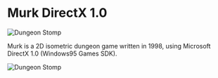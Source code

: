 # Murk DirectX 1.0

![Dungeon Stomp](../main/artwork/Murk02.jpg)

Murk is a 2D isometric dungeon game written in 1998, using Microsoft DirectX 1.0 (Windows95 Games SDK).

![Dungeon Stomp](../main/artwork/murk256.jpg)

